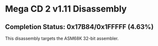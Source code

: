 # Mega CD 2 v1.11 Disassembly
## Completion Status: 0x17B84/0x1FFFFF (4.63%)
This disassembly targets the ASM68K 32-bit assembler.